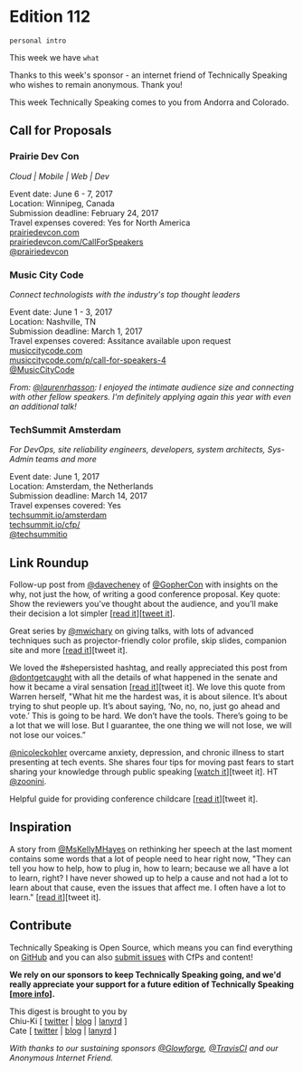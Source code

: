 # Edition 112

`personal intro`

This week we have `what`

Thanks to this week's sponsor - an internet friend of Technically Speaking who wishes to remain anonymous. Thank you!

This week Technically Speaking comes to you from Andorra and Colorado.


## Call for Proposals

### Prairie Dev Con
*Cloud | Mobile | Web | Dev*

Event date: June 6 - 7, 2017  
Location: Winnipeg, Canada  
Submission deadline: February 24, 2017  
Travel expenses covered: Yes for North America  
[prairiedevcon.com](http://prairiedevcon.com/)  
[prairiedevcon.com/CallForSpeakers](http://prairiedevcon.com/CallForSpeakers)  
[@prairiedevcon](https://twitter.com/prairiedevcon)  


### Music City Code
*Connect technologists with the industry's top thought leaders*

Event date: June 1 - 3, 2017  
Location: Nashville, TN  
Submission deadline: March 1, 2017  
Travel expenses covered: Assitance available upon request  
[musiccitycode.com](https://www.musiccitycode.com/)  
[musiccitycode.com/p/call-for-speakers-4](https://www.musiccitycode.com/p/call-for-speakers-4)  
[@MusicCityCode](https://twitter.com/MusicCityCode)

*From: [@laurenrhasson](https://twitter.com/laurenrhasson): I enjoyed the intimate audience size and connecting with other fellow speakers. I'm definitely applying again this year with even an additional talk!*


### TechSummit Amsterdam
*For DevOps, site reliability engineers, developers, system architects, Sys-Admin teams and more*

Event date: June 1, 2017  
Location: Amsterdam, the Netherlands  
Submission deadline: March 14, 2017  
Travel expenses covered: Yes  
[techsummit.io/amsterdam](http://www.techsummit.io/amsterdam/)  
[techsummit.io/cfp/](http://www.techsummit.io/cfp/)  
[@techsummitio](https://twitter.com/techsummitio)


## Link Roundup

Follow-up post from [@davecheney](https://twitter.com/davecheney/status/830619728997593088) of [@GopherCon](https://twitter.com/GopherCon/status/825836695446659072) with insights on the why, not just the how, of writing a good conference proposal. Key quote: Show the reviewers you’ve thought about the audience, and you’ll make their decision a lot simpler [[read it](https://dave.cheney.net/2017/02/12/how-to-write-a-successful-conference-proposal)][[tweet it](https://twitter.com/home?status=The%20why,%20not%20just%20the%20how,%20of%20writing%20a%20good%20conference%20proposal%20by%20%40davecheney%0Ahttps%3A//dave.cheney.net/2017/02/12/how-to-write-a-successful-conference-proposal%20via%20%40techspeakdigest)].

Great series by  [@mwichary](https://twitter.com/mwichary) on giving talks, with lots of advanced techniques such as projector-friendly color profile, skip slides, companion site and more [[read it](https://medium.com/the-rectangle-behind-you)][tweet it].

We loved the #shepersisted hashtag, and really appreciated this post from [@dontgetcaught](http://twitter.com/dontgetcaught) with all the details of what happened in the senate and how it became a viral sensation [[read it](http://eloquentwoman.blogspot.com/2017/02/famous-speech-friday-elizabeth-warrens.html)][tweet it]. We love this quote from Warren herself,  "What hit me the hardest was, it is about silence. It’s about trying to shut people up. It’s about saying, ‘No, no, no, just go ahead and vote.’ This is going to be hard. We don’t have the tools. There’s going to be a lot that we will lose. But I guarantee, the one thing we will not lose, we will not lose our voices.”

[@nicoleckohler](http://twitter.com/nicoleckohler) overcame anxiety, depression, and chronic illness to start presenting at tech events. She shares four tips for moving past fears to start sharing your knowledge through public speaking [[watch it](http://wordpress.tv/2016/12/23/nicole-kohler-how-to-overcome-your-fears-and-start-sharing-your-knowledge/)][tweet it]. HT [@zoonini](http://twitter.com/zoonini).

Helpful guide for providing conference childcare [[read it](https://adacamp.org/adacamp-toolkit/childcare/)][tweet it].

## Inspiration

A story from [@MsKellyMHayes](http://twitter.com/MsKellyMHayes) on rethinking her speech at the last moment contains some words that a lot of people need to hear right now, "They can tell you how to help, how to plug in, how to learn; because we all have a lot to learn, right? I have never showed up to help a cause and not had a lot to learn about that cause, even the issues that affect me. I often have a lot to learn." [[read it](http://www.truth-out.org/opinion/item/39191-why-i-threw-out-my-speech-for-the-women-s-march)][tweet it].  

## Contribute

Technically Speaking is Open Source, which means you can find everything on [GitHub](https://github.com/catehstn/technically-speaking/) and you can also [submit issues](https://github.com/catehstn/technically-speaking/issues/new) with CfPs and content!

**We rely on our sponsors to keep Technically Speaking going, and we'd really appreciate your support for a future edition of Technically Speaking [[more info](http://www.techspeak.email/sponsorship/)].**  


This digest is brought to you by  
Chiu-Ki [ [twitter](https://twitter.com/chiuki) | [blog](http://blog.sqisland.com/) | [lanyrd](http://lanyrd.com/profile/chiuki/) ]  
Cate [ [twitter](https://twitter.com/catehstn) | [blog](http://www.cate.blog/) | [lanyrd](http://lanyrd.com/profile/catehstn/) ]

*With thanks to our sustaining sponsors [@Glowforge](http://twitter.com/glowforge), [@TravisCI](http://twitter.com/travisci) and our Anonymous Internet Friend.*
